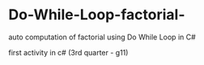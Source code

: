 # Do-While-Loop-factorial-

auto computation of factorial using Do While Loop in C#

first activity in c# (3rd quarter - g11)
